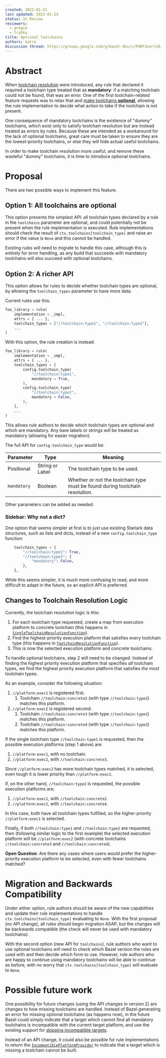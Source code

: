 ```yaml
---
created: 2022-01-21
last updated: 2022-01-24
status: In Review
reviewers:
  - gregce
  - trybka
title: Optional Toolchains
authors: katre
discussion thread: https://groups.google.com/g/bazel-dev/c/PdRF3Lmrln8/m/dzQk3vFkAQAJ
---
```


# Abstract

When
[toolchain resolution](https://docs.bazel.build/versions/5.0.0/toolchains.html)
were introduced, any rule that declared it required a toolchain type treated
that as **mandatory**: if a matching toolchain could not be found, that was an
error. One of the first toolchain-related feature requests was to relax that and
[make toolchains **optional**](https://github.com/bazelbuild/bazel/issues/3601),
allowing the rule implementation to decide what action to take if the toolchain
is not present.

One consequence of mandatory toolchains is the existence of "dummy" toolchains,
which exist only to satisfy toolchain resolution but are instead treated as
errors by rules. Because these are intended as a workaround for the lack of
optional toolchains, great care must be taken to ensure they are the
lowest-priority toolchains, or else they will hide actual useful toolchains.

In order to make toolchain resolution more useful, and remove these wasteful
"dummy" toolchains, it is time to introduce optional toolchains.

# Proposal

There are two possible ways to implement this feature.

## Option 1: All toolchains are optional

This option presents the simplest API: all toolchain types declared by a rule in
the `toolchains` parameter are optional, and could potentially not be present
when the rule implementation is executed. Rule implementations should check the
result of `ctx.toolchains[toolchain_type]` and raise an error if the value is
`None` and this cannot be handled.

Existing rules will need to migrate to handle this case, although this is
entirely for error handling, as any build that succeeds with mandatory
toolchains will also succeed with optional toolchains.

## Option 2: A richer API

This option allows for rules to decide whether toolchain types are optional, by
allowing the `toolchain_types` parameter to have more data.

Current rules use this:

```py
foo_library = rule(
    implementation = _impl,
    attrs = { ... },
    toolchain_types = ["//toolchain:type1", "//toolchain:type2"],
    ...
)
```

With this option, the rule creation is instead:

```py
foo_library = rule(
    implementation = _impl,
    attrs = { ... },
    toolchain_types = [
        config.toolchain_type(
            "//toolchain:type1",
            mandatory = True,
        ),
        config.toolchain_type(
            "//toolchain:type2",
            mandatory = False,
        ),
    ],
    ...
)
```

This allows rule authors to decide which toolchain types are optional and which
are mandatory. Any bare labels or strings will be treated as mandatory (allowing
for easier migration).

The full API for `config.toolchain_type` would be:

| Parameter             | Type            | Meaning                           |
| --------------------- | --------------- | --------------------------------- |
| Positional            | String or Label | The toolchain type to be used.    |
| `mandatory`           | Boolean         | Whether or not the toolchain type must be found during  toolchain resolution. |

Other parameters can be added as needed.

### Sidebar: Why not a dict?

One option that seems simpler at first is to just use existing Starlark data
structures, such as lists and dicts, instead of a new `config.toolchain_type`
function:

```py
    toolchain_types = {
        "//toolchain:type1": True,
        "//toolchain:type2": {
            "mandatory": False,
        },
    },
```

While this seems simpler, it is much more confusing to read, and more difficult
to adapt in the future, so an explicit API is preferred.

## Changes to Toolchain Resolution Logic

Currently, the toolchain resolution logic is this:

1.  For each toolchain type requested, create a map from execution platform to
    concrete toolchain (this happens in
    [`SingleToolchainResolutionFunction`](https://cs.opensource.google/bazel/bazel/+/master:src/main/java/com/google/devtools/build/lib/skyframe/SingleToolchainResolutionFunction.java;drc=77ebecce81128103d66b071cf12fed434b9a6c1c)).
2.  Find the highest-priority execution platform that satisfies every toolchain
    type (this happens in
    [`ToolchainResolutionFunction`](https://cs.opensource.google/bazel/bazel/+/master:src/main/java/com/google/devtools/build/lib/skyframe/ToolchainResolutionFunction.java)).
3.  This is now the selected execution platform and concrete toolchains.

To handle optional toolchains, step 2 will need to be changed. Instead of
finding the highest priority execution platform that specifies *all* toolchain
types, we find the highest priority execution platform that satisfies *the most*
toolchain types.

As an example, consider the following situation:

1.  `//platform:exec1` is registered first.
    1.  Toolchain `//toolchain:concrete2` (with type `//toolchain:type2`)
        matches this platform.
1.  `//platform:exec2` is registered second.
    1.  Toolchain `//toolchain:concrete3` (with type `//toolchain:type1`)
        matches this platform.
    1.  Toolchain `//toolchain:concrete4` (with type `//toolchain:type2`)
        matches this platform.

If the single toolchain type `//toolchain:type1` is requested, then the possible
execution platforms (step 1 above) are:

1.  `//platform:exec1`, with no toolchain.
2.  `//platform:exec2`, with `//toolchain:concrete3`.

Since `//platform:exec2` has more toolchain types matched, it is selected, even
tough it is lower priority than `//platform:exec1`.

If, on the other hand, `//toolchain:type2` is requested, the possible execution
platforms are:

1.  `//platform:exec1`, with `//toolchain:concrete2`.
2.  `//platform:exec2`, with `//toolchain:concrete4`.

In this case, both have all toolchain types fulfilled, so the higher-priority
`//platform:exec1` is selected.

Finally, if *both* `//toolchain:type1` and `//toolchain:type2` are requested,
then (following similar logic to the first example) the selected execution
platform will be `//platform:exec2` (with concrete toolchains
`//toolchain:concrete3` and `//toolchain:concrete4`).

**Open Question**: Are there any cases where users *would* prefer the
higher-priority execution platform to be selected, even with fewer toolchains
matched?

# Migration and Backwards Compatibility

Under either option, rule authors should be aware of the new capabilities and
update their rule implementations to handle `ctx.toolchains[toolchain_type]`
evaluating to `None`. With the first proposal (no API change), all rules should
begin migration ASAP, but the changes will be backwards compatible (the check
will never be used with mandatory toolchains).

With the second option (new API for `toolchains`), rule authors who want to use
optional toolchains will need to check which Bazel version the rules are used
with and then decide which form to use. However, rule authors who are happy to
continue using mandatory toolchains will be able to continue as before, with no
worry that `ctx.toolchains[toolchain_type]` will evaluate to `None`.

# Possible future work

One possibility for future changes (using the API changes in version 2) are
changes to how missing toolchains are handled. Instead of Bazel generating an
error for missing optional toolchains (as happens now), in the future Bazel
could simply indicate that a target which cannot find all mandatory toolchains
is incompatible with the current target platform, and use the existing support
for
[skipping incompatible targets](https://docs.bazel.build/versions/5.0.0/platforms.html#skipping-incompatible-targets).

Instead of an API change, it could also be possible for rule implementations to
return the
[`IncompatiblePlatformProvider`](https://docs.bazel.build/versions/5.0.0/skylark/lib/IncompatiblePlatformProvider.html)
to indicate that a target which is missing a toolchain cannot be built.
